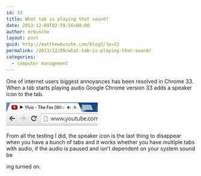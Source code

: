 ```yaml
---
id: 33
title: What tab is playing that sound?
date: 2013-12-09T02:59:56+00:00
author: mrbusche
layout: post
guid: http://matthewbusche.com/blog2/?p=33
permalink: /2013/12/09/what-tab-is-playing-that-sound/
categories:
  - computer management
---
```

One of internet users biggest annoyances has been resolved in Chrome 33. When a tab starts playing audio Google Chrome version 33 adds a speaker icon to the tab.

<img src="images/2015/05/sound.png" alt="sound" />

From all the testing I did, the speaker icon is the last thing to disappear when you have a bunch of tabs and it works whether you have multiple tabs with audio, if the audio is paused and isn&#8217;t dependent on your system sound be

ing turned on.